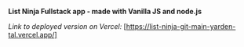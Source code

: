 **List Ninja Fullstack app - made with Vanilla JS and node.js**

*Link to deployed version on Vercel:*
[https://list-ninja-git-main-yarden-tal.vercel.app/]
